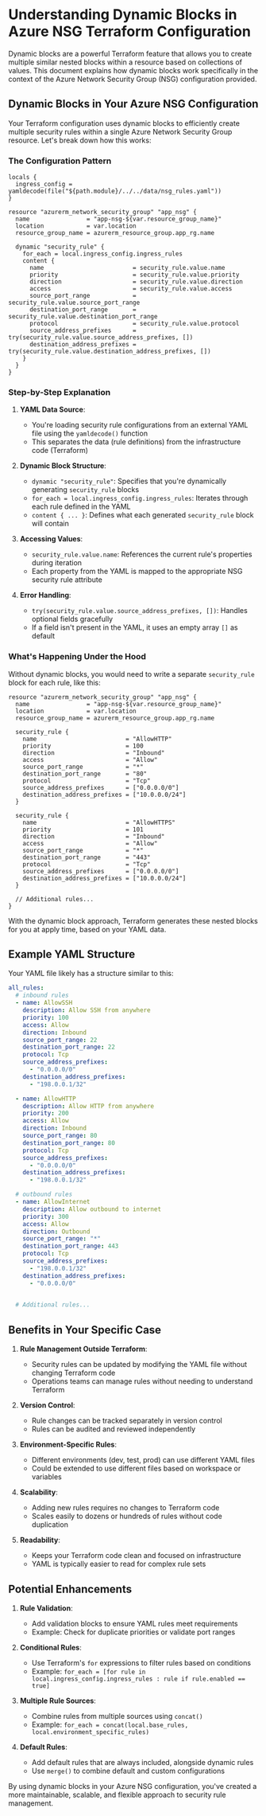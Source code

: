 # Understanding Dynamic Blocks in Azure NSG Terraform Configuration

Dynamic blocks are a powerful Terraform feature that allows you to create multiple similar nested blocks within a resource based on collections of values. This document explains how dynamic blocks work specifically in the context of the Azure Network Security Group (NSG) configuration provided.

## Dynamic Blocks in Your Azure NSG Configuration

Your Terraform configuration uses dynamic blocks to efficiently create multiple security rules within a single Azure Network Security Group resource. Let's break down how this works:

### The Configuration Pattern

```hcl
locals {
  ingress_config = yamldecode(file("${path.module}/../../data/nsg_rules.yaml"))
}

resource "azurerm_network_security_group" "app_nsg" {
  name                = "app-nsg-${var.resource_group_name}"
  location            = var.location
  resource_group_name = azurerm_resource_group.app_rg.name

  dynamic "security_rule" {
    for_each = local.ingress_config.ingress_rules
    content {
      name                         = security_rule.value.name
      priority                     = security_rule.value.priority
      direction                    = security_rule.value.direction
      access                       = security_rule.value.access
      source_port_range            = security_rule.value.source_port_range
      destination_port_range       = security_rule.value.destination_port_range
      protocol                     = security_rule.value.protocol
      source_address_prefixes      = try(security_rule.value.source_address_prefixes, [])
      destination_address_prefixes = try(security_rule.value.destination_address_prefixes, [])
    }
  }
}
```

### Step-by-Step Explanation

1. **YAML Data Source**:
   - You're loading security rule configurations from an external YAML file using the `yamldecode()` function
   - This separates the data (rule definitions) from the infrastructure code (Terraform)

2. **Dynamic Block Structure**:
   - `dynamic "security_rule"`: Specifies that you're dynamically generating `security_rule` blocks
   - `for_each = local.ingress_config.ingress_rules`: Iterates through each rule defined in the YAML
   - `content { ... }`: Defines what each generated `security_rule` block will contain

3. **Accessing Values**:
   - `security_rule.value.name`: References the current rule's properties during iteration
   - Each property from the YAML is mapped to the appropriate NSG security rule attribute

4. **Error Handling**:
   - `try(security_rule.value.source_address_prefixes, [])`: Handles optional fields gracefully
   - If a field isn't present in the YAML, it uses an empty array `[]` as default

### What's Happening Under the Hood

Without dynamic blocks, you would need to write a separate `security_rule` block for each rule, like this:

```hcl
resource "azurerm_network_security_group" "app_nsg" {
  name                = "app-nsg-${var.resource_group_name}"
  location            = var.location
  resource_group_name = azurerm_resource_group.app_rg.name

  security_rule {
    name                         = "AllowHTTP"
    priority                     = 100
    direction                    = "Inbound"
    access                       = "Allow"
    source_port_range            = "*"
    destination_port_range       = "80"
    protocol                     = "Tcp"
    source_address_prefixes      = ["0.0.0.0/0"]
    destination_address_prefixes = ["10.0.0.0/24"]
  }

  security_rule {
    name                         = "AllowHTTPS"
    priority                     = 101
    direction                    = "Inbound"
    access                       = "Allow"
    source_port_range            = "*"
    destination_port_range       = "443"
    protocol                     = "Tcp"
    source_address_prefixes      = ["0.0.0.0/0"]
    destination_address_prefixes = ["10.0.0.0/24"]
  }
  
  // Additional rules...
}
```

With the dynamic block approach, Terraform generates these nested blocks for you at apply time, based on your YAML data.

## Example YAML Structure

Your YAML file likely has a structure similar to this:

```yaml
all_rules:
  # inbound rules
  - name: AllowSSH
    description: Allow SSH from anywhere
    priority: 100
    access: Allow
    direction: Inbound
    source_port_range: 22
    destination_port_range: 22
    protocol: Tcp
    source_address_prefixes:
      - "0.0.0.0/0"
    destination_address_prefixes:
      - "198.0.0.1/32"

  - name: AllowHTTP
    description: Allow HTTP from anywhere
    priority: 200
    access: Allow
    direction: Inbound
    source_port_range: 80
    destination_port_range: 80
    protocol: Tcp
    source_address_prefixes:
      - "0.0.0.0/0"
    destination_address_prefixes:
      - "198.0.0.1/32"

  # outbound rules
  - name: AllowInternet
    description: Allow outbound to internet
    priority: 300
    access: Allow
    direction: Outbound
    source_port_range: "*"
    destination_port_range: 443
    protocol: Tcp
    source_address_prefixes:
      - "198.0.0.1/32"
    destination_address_prefixes:
      - "0.0.0.0/0"

  
  # Additional rules...
```

## Benefits in Your Specific Case

1. **Rule Management Outside Terraform**:
   - Security rules can be updated by modifying the YAML file without changing Terraform code
   - Operations teams can manage rules without needing to understand Terraform

2. **Version Control**:
   - Rule changes can be tracked separately in version control
   - Rules can be audited and reviewed independently

3. **Environment-Specific Rules**:
   - Different environments (dev, test, prod) can use different YAML files
   - Could be extended to use different files based on workspace or variables

4. **Scalability**:
   - Adding new rules requires no changes to Terraform code
   - Scales easily to dozens or hundreds of rules without code duplication

5. **Readability**:
   - Keeps your Terraform code clean and focused on infrastructure
   - YAML is typically easier to read for complex rule sets

## Potential Enhancements

1. **Rule Validation**:
   - Add validation blocks to ensure YAML rules meet requirements
   - Example: Check for duplicate priorities or validate port ranges

2. **Conditional Rules**:
   - Use Terraform's `for` expressions to filter rules based on conditions
   - Example: `for_each = [for rule in local.ingress_config.ingress_rules : rule if rule.enabled == true]`

3. **Multiple Rule Sources**:
   - Combine rules from multiple sources using `concat()`
   - Example: `for_each = concat(local.base_rules, local.environment_specific_rules)`

4. **Default Rules**:
   - Add default rules that are always included, alongside dynamic rules
   - Use `merge()` to combine default and custom configurations

By using dynamic blocks in your Azure NSG configuration, you've created a more maintainable, scalable, and flexible approach to security rule management.